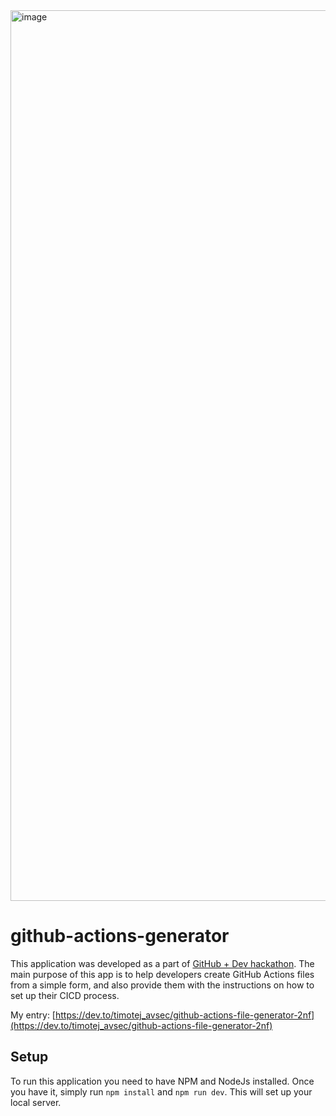 <img width="1425" alt="image" src="https://github.com/tavsec/github-actions-generator/assets/31708774/4f5dc665-c551-4c2b-bb5a-0fa3bc47002e">

# github-actions-generator
This application was developed as a part of [GitHub + Dev hackathon](https://dev.to/devteam/announcing-the-github-dev-2023-hackathon-4ocn). The main purpose of this app is to help developers create GitHub Actions files from a simple form, and also provide them with the instructions on how to set up their CICD process.

My entry: [https://dev.to/timotej_avsec/github-actions-file-generator-2nf](https://dev.to/timotej_avsec/github-actions-file-generator-2nf)

## Setup
To run this application you need to have NPM and NodeJs installed. Once you have it, simply run `npm install` and `npm run dev`. This will set up your local server.
